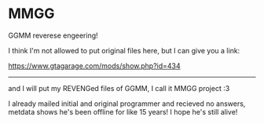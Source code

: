 # MMGG
GGMM reverese engeering!

I think I'm not allowed to put original files here, but I can give you a link:

https://www.gtagarage.com/mods/show.php?id=434

________________________________

and I will put my REVENGed files of GGMM, I call it MMGG project :3

I already mailed initial and original programmer and recieved no answers, metdata shows he's been offline for like 15 years! I hope he's still alive!

